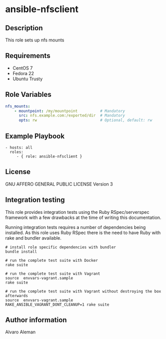 # ansible-nfsclient

## Description

This role sets up nfs mounts

## Requirements

* CentOS 7
* Fedora 22
* Ubuntu Trusty

## Role Variables

```yml
nfs_mounts:
    - mountpoint: /my/mountpoint          # Mandatory
      src: nfs.example.com:/exported/dir  # Mandatory
      opts: rw                            # Optional, default: rw
```

## Example Playbook

    - hosts: all
      roles:
         - { role: ansible-nfsclient }

## License

GNU AFFERO GENERAL PUBLIC LICENSE Version 3

## Integration testing

This role provides integration tests using the Ruby RSpec/serverspec framework
with a few drawbacks at the time of writing this documentation.

Running integration tests requires a number of dependencies being
installed. As this role uses Ruby RSpec there is the need to have
Ruby with rake and bundler available.

    # install role specific dependencies with bundler
    bundle install

<!-- -->

    # run the complete test suite with Docker
    rake suite

<!-- -->

    # run the complete test suite with Vagrant
    source  envvars-vagrant.sample
    rake suite

    # run the complete test suite with Vagrant without destroying the box afterwards
    source  envvars-vagrant.sample
    RAKE_ANSIBLE_VAGRANT_DONT_CLEANUP=1 rake suite


## Author information

Alvaro Aleman


<!-- vim: set nofen ts=4 sw=4 et: -->
